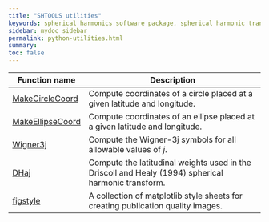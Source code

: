 ```yaml
---
title: "SHTOOLS utilities"
keywords: spherical harmonics software package, spherical harmonic transform, legendre functions, multitaper spectral analysis, fortran, Python, gravity, magnetic field
sidebar: mydoc_sidebar
permalink: python-utilities.html
summary: 
toc: false
---
```


<style>
table:nth-of-type(n) {
    display:table;
    width:100%;
}
table:nth-of-type(n) th:nth-of-type(2) {
    width:75%;
}
</style>

| Function name | Description |
| ------------- | ----------- |
| [MakeCircleCoord](pymakecirclecoord.html) | Compute coordinates of a circle placed at a given latitude and longitude. |
| [MakeEllipseCoord](pymakeellipsecoord.html) | Compute coordinates of an ellipse placed at a given latitude and longitude. |
| [Wigner3j](pywigner3j.html) | Compute the Wigner-3j symbols for all allowable values of *j*.|
| [DHaj](pydhaj.html) | Compute the latitudinal weights used in the Driscoll and Healy (1994) spherical harmonic transform. |
| [figstyle](figstyle.html) | A collection of matplotlib style sheets for creating publication quality images. |
